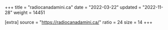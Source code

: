 +++
title = "radiocanadamini.ca"
date = "2022-03-22"
updated = "2022-11-28"
weight = 14451

[extra]
source = "https://radiocanadamini.ca/"
ratio = 24
size = 14
+++
